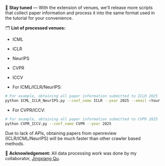 📢 **Stay tuned** — With the extension of venues, we'll release more scripts that collect paper information and process it into the same format used in the tutorial for your convenience. 

🗂️ **List of processed venues:**
  - ICML
  - ICLR
  - NeurIPS
  - CVPR
  - ICCV

- For ICML/ICLR/NeurIPS:
```bash
# For example, obtaining all paper information submitted to ICLR 2025
python ICML_ICLR_NeurIPS.py --conf_name ICLR --year 2025 --email <Your Openreview Email> --password <Your Openreview Password> --state Submitted
```

- For CVPR/ICCV:
```bash
# For example, obtaining all paper information submitted to CVPR 2025
python CVPR_ICCV.py --conf_name CVPR --year 2025 
```

Due to lack of APIs, obtaining papers from openreview (ICLR/ICML/NeurIPS) will be much faster than other crawler based methods.

🙏 **Acknowledgement:** All data processing work was done by my collaborator, [Jingxiang Qu](https://qujx.github.io/).
